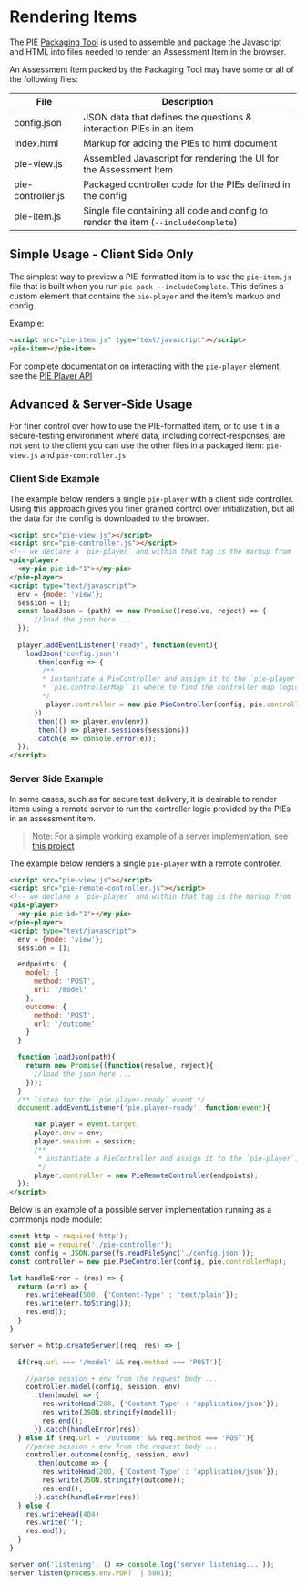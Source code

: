 # Rendering Items

The PIE [Packaging Tool](packaging-items.md) is used to assemble and package the Javascript and HTML into files needed to render an Assessment Item in the browser.

An Assessment Item packed by the Packaging Tool may have some or all of the following files:

| File              | Description                                                        |
|-------------------|--------------------------------------------------------------------|
| config.json       | JSON data that defines the questions & interaction PIEs in an item |
| index.html        | Markup for adding the PIEs to html document                        |
| pie-view.js       | Assembled Javascript for rendering the UI for the Assessment Item  |
| pie-controller.js | Packaged controller code for the PIEs defined in the config        |
| pie-item.js       | Single file containing all code and config to render the item  (`--includeComplete`)    |


## Simple Usage - Client Side Only

The simplest way to preview a PIE-formatted item is to use the `pie-item.js` file that is built when you run `pie pack --includeComplete`. This defines a custom element that contains the `pie-player` and the item's markup and config. 

Example:
```html
<script src="pie-item.js" type="text/javascript"></script>
<pie-item></pie-item>
```

For complete documentation on interacting with the `pie-player` element, see the [PIE Player API](api/pie-player.md)



## Advanced & Server-Side Usage

For finer control over how to use the PIE-formatted item, or to use it in a secure-testing environment where data, including correct-responses, are not sent to the client you can use the other files in a packaged item: `pie-view.js` and `pie-controller.js`

### Client Side Example


The example below renders a single `pie-player` with a client side controller. Using this approach gives you finer grained control over initialization, but all the data for the config is downloaded to the browser. 

```html 
<script src="pie-view.js"></script>
<script src="pie-controller.js"></script>
<!-- we declare a `pie-player` and within that tag is the markup from `index.html` -->
<pie-player>
  <my-pie pie-id="1"></my-pie>
</pie-player>
<script type="text/javascript">
  env = {mode: 'view'};
  session = [];
  const loadJson = (path) => new Promise((resolve, reject) => {
      //load the json here ...
  });
 
  player.addEventListener('ready', function(event){
    loadJson('config.json')
      .then(config => { 
        /** 
        * instantiate a PieController and assign it to the `pie-player`. 
        * `pie.controllerMap` is where to find the controller map logic.
        */
         player.controller = new pie.PieController(config, pie.controllerMap);
      })
      .then(() => player.env(env))
      .then(() => player.sessions(sessions))
      .catch(e => console.error(e));
  });
</script>

```


### Server Side Example


In some cases, such as for secure test delivery, it is desirable to render items using a remote server to run the controller logic provided by the PIEs in an assessment item.  

> Note: For a simple working example of a server implementation, see [this project](https://github.com/PieLabs/pie-remote-controller-demo)

The example below renders a single `pie-player` with a remote controller.

```html 
<script src="pie-view.js"></script>
<script src="pie-remote-controller.js"></script>
<!-- we declare a `pie-player` and within that tag is the markup from `index.html` -->
<pie-player>
  <my-pie pie-id="1"></my-pie>
</pie-player>
<script type="text/javascript">
  env = {mode: 'view'};
  session = [];

  endpoints: {
    model: {
      method: 'POST',
      url: '/model'
    },
    outcome: {
      method: 'POST',
      url: '/outcome'
    }
  }

  function loadJson(path){
    return new Promise((function(resolve, reject){
      //load the json here ...
    }));
  }
  /** listen for the `pie.player-ready` event */  
  document.addEventListener('pie.player-ready', function(event){

      var player = event.target;
      player.env = env;
      player.session = session;
      /** 
       * instantiate a PieController and assign it to the `pie-player`. 
       */
      player.controller = new PieRemoteController(endpoints);
  });
</script>
```


Below is an example of a possible server implementation running as a commonjs node module:

```javascript
const http = require('http');
const pie = require('./pie-controller');
const config = JSON.parse(fs.readFileSync('./config.json'));
const controller = new pie.PieController(config, pie.controllerMap);

let handleError = (res) => {
  return (err) => {
    res.writeHead(500, {'Content-Type' : 'text/plain'});
    res.write(err.toString());
    res.end();
  }
}

server = http.createServer((req, res) => {

  if(req.url === '/model' && req.method === 'POST'){

    //parse session + env from the request body ...
    controller.model(config, session, env)
      .then(model => {
        res.writeHead(200, {'Content-Type' : 'application/json'});
        res.write(JSON.stringify(model));
        res.end();
      }).catch(handleError(res))
  } else if (req.url = '/outcome' && req.method === 'POST'){
    //parse session + env from the request body ...
    controller.outcome(config, session, env)
      .then(outcome => {
        res.writeHead(200, {'Content-Type' : 'application/json'});
        res.write(JSON.stringify(outcome));
        res.end();
      }).catch(handleError(res))
  } else {
    res.writeHead(404)
    res.write('');
    res.end();
  }
}

server.on('listening', () => console.log('server listening...'));
server.listen(process.env.PORT || 5001);

```







